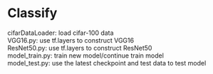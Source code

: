 # Classify
cifarDataLoader: load cifar-100 data  
VGG16.py: use tf.layers to construct VGG16  
ResNet50.py: use tf.layers to construct ResNet50  
model_train.py: train new model/continue train model  
model_test.py: use the latest checkpoint and test data to test model  
